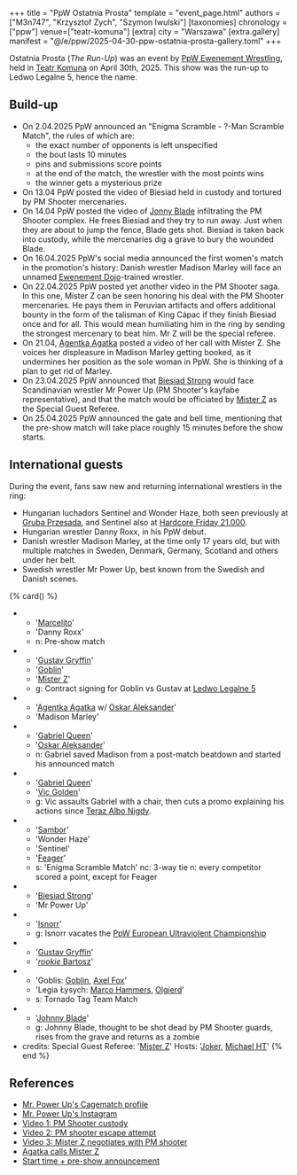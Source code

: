+++
title = "PpW Ostatnia Prosta"
template = "event_page.html"
authors = ["M3n747", "Krzysztof Zych", "Szymon Iwulski"]
[taxonomies]
chronology = ["ppw"]
venue=["teatr-komuna"]
[extra]
city = "Warszawa"
[extra.gallery]
manifest = "@/e/ppw/2025-04-30-ppw-ostatnia-prosta-gallery.toml"
+++

Ostatnia Prosta (_The Run-Up_) was an event by [PpW Ewenement Wrestling](@/o/ppw.md), held in [Teatr Komuna](@/v/teatr-komuna.md) on April 30th, 2025. This show was the run-up to Ledwo Legalne 5, hence the name.

## Build-up

* On 2.04.2025 PpW announced an "Enigma Scramble - ?-Man Scramble Match", the rules of which are:
  * the exact number of opponents is left unspecified
  * the bout lasts 10 minutes
  * pins and submissions score points
  * at the end of the match, the wrestler with the most points wins
  * the winner gets a mysterious prize
* On 13.04 PpW posted the video of Biesiad held in custody and tortured by PM Shooter mercenaries.
* On 14.04 PpW posted the video of [Jonny Blade](@/w/johnny-blade.md) infiltrating the PM Shooter complex. He frees Biesiad and they try to run away. Just when they are about to jump the fence, Blade gets shot. Biesiad is taken back into custody, while the mercenaries dig a grave to bury the wounded Blade.
* On 16.04.2025 PpW's social media announced the first women's match in the promotion's history: Danish wrestler Madison Marley will face an unnamed [Ewenement Dojo](@/o/ewenement-dojo.md)-trained wrestler.
* On 22.04.2025 PpW posted yet another video in the PM Shooter saga. In this one, Mister Z can be seen honoring his deal with the PM Shooter mercenaries. He pays them in Peruvian artifacts and offers additional bounty in the form of the talisman of King Cápac if they finish Biesiad once and for all. This would mean humiliating him in the ring by sending the strongest mercenary to beat him. Mr Z will be the special referee.
* On 21.04, [Agentka Agatka](@/w/agentka-agatka.md) posted a video of her call with Mister Z. She voices her displeasure in Madison Marley getting booked, as it undermines her position as the sole woman in PpW. She is thinking of a plan to get rid of Marley.
* On 23.04.2025 PpW announced that [Biesiad Strong](@/w/biesiad.md) would face Scandinavian wrestler Mr Power Up (PM Shooter's kayfabe representative), and that the match would be officiated by [Mister Z](@/w/mister-z.md) as the Special Guest Referee.
* On 25.04.2025 PpW announced the gate and bell time, mentioning that the pre-show match will take place roughly 15 minutes before the show starts.

## International guests

During the event, fans saw new and returning international wrestlers in the ring:

* Hungarian luchadors Sentinel and Wonder Haze, both seen previously at [Gruba Przesada](@/e/ppw/2025-01-25-ppw-gruba-przesada.md), and Sentinel also at [Hardcore Friday 21.000](@/e/ppw/2025-02-21-ppw-hardcore-friday.md).
* Hungarian wrestler Danny Roxx, in his PpW debut.
* Danish wrestler Madison Marley, at the time only 17 years old, but with multiple matches in Sweden, Denmark, Germany, Scotland and others under her belt.
* Swedish wrestler Mr Power Up, best known from the Swedish and Danish scenes.

{% card() %}
- - '[Marcelito](@/w/marcelito.md)'
  - 'Danny Roxx'
  - n: Pre-show match
- - '[Gustav Gryffin](@/w/gustav-gryffin.md)'
  - '[Goblin](@/w/goblin.md)'
  - '[Mister Z](@/w/mister-z.md)'
  - g: Contract signing for Goblin vs Gustav at [Ledwo Legalne 5](@/e/ppw/2025-06-07-ppw-ledwo-legalne-5.md)
- - '[Agentka Agatka](@/w/agentka-agatka.md) w/ [Oskar Aleksander](@/w/oskar-aleksander.md)'
  - 'Madison Marley'
- - '[Gabriel Queen](@/w/gabriel-queen.md)'
  - '[Oskar Aleksander](@/w/oskar-aleksander.md)'
  - n: Gabriel saved Madison from a post-match beatdown and started his announced match
- - '[Gabriel Queen](@/w/gabriel-queen.md)'
  - '[Vic Golden](@/w/vic-golden.md)'
  - g: Vic assaults Gabriel with a chair, then cuts a promo explaining his actions since [Teraz Albo Nigdy](@/e/ppw/2025-03-15-ppw-teraz-albo-nigdy.md).
- - '[Sambor](@/w/sambor.md)'
  - 'Wonder Haze'
  - 'Sentinel'
  - '[Feager](@/w/feager.md)'
  - s: 'Enigma Scramble Match'
    nc: 3-way tie
    n: every competitor scored a point, except for Feager
- - '[Biesiad Strong](@/w/biesiad.md)'
  - 'Mr Power Up'
- - '[Isnorr](@/w/isnorr.md)'
  - g: Isnorr vacates the [PpW European Ultraviolent Championship](@/c/ppw-european-ultraviolent-championship.md)
- - '[Gustav Gryffin](@/w/gustav-gryffin.md)'
  - '[_rookie_ Bartosz](@/w/plata.md)'
- - 'Goblis: [Goblin](@/w/goblin.md), [Axel Fox](@/w/axel-fox.md)'
  - 'Legia Łysych: [Marco Hammers](@/w/marco-hammers.md), [Olgierd](@/w/olgierd.md)'
  - s: Tornado Tag Team Match
- - '[Johnny Blade](@/w/johnny-blade.md)'
  - g: Johnny Blade, thought to be shot dead by PM Shooter guards, rises from the grave and returns as a zombie
- credits:
    Special Guest Referee: '[Mister Z](@/w/mister-z.md)'
    Hosts: '[Joker](@/w/joker.md), [Michael HT](@/w/michael-ht.md)'
{% end %}

## References

* [Mr. Power Up's Cagematch profile](https://www.cagematch.net/?id=2&nr=29033&gimmick=Flex+Powers)
* [Mr. Power Up's Instagram](https://www.instagram.com/mrpowerup_flexpowers/)
* [Video 1: PM Shooter custody](https://www.instagram.com/p/DIZE3pEKw7o/)
* [Video 2: PM shooter escape attempt](https://www.instagram.com/p/DIbwspSqOSP/)
* [Video 3: Mister Z negotiates with PM shooter](https://www.instagram.com/p/DIwbHBYqVCl/)
* [Agatka calls Mister Z](https://www.instagram.com/p/DIuPb6kuN2h/)
* [Start time + pre-show announcement](https://www.facebook.com/OficjalnePPW/posts/pfbid0GtrDvpyb9AgFA8buq4Wyt7TCyPcN4W8muj6sfypicCKRbNo2BjLARzL9PVtDvJJml)

